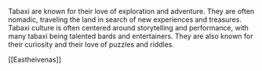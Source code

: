 Tabaxi are known for their love of exploration and adventure. They are often nomadic, traveling the land in search of new experiences and treasures. Tabaxi culture is often centered around storytelling and performance, with many tabaxi being talented bards and entertainers. They are also known for their curiosity and their love of puzzles and riddles.


[[Eastheivenas]]